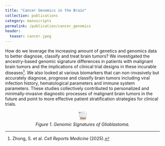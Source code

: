 ```yaml
---
title: "Cancer Genomics in the Brain"
collection: publications
category: manuscripts
permalink: /publication/cancer_genomics
header:
  teaser: cancer.jpeg
---
```


How do we leverage the increasing amount of genetics and genomics data to better diagnose, classify and treat brain tumors? We investigated the ancestry-based genomic signature differences in patients with malignant brain tumors and the implications of clinical trial designs in these incurable diseases[^1]. We also looked at various biomarkers that can non-invasively but accurately diagnose, prognose and classify brain tumors including viral infection history, hematological parameters and immune system parameters. These studies collectively contributed to personalized and minimally-invasive diagnostic processes of malignant brain tumors in the future and point to more effective patient stratification strategies for clinical trials.


<p align="center">
  <img src="/images/cancer.jpeg" alt="cancer" style="max-width: 64px; max-height: 32px;">
  <br>
  <em>Figure 1. Genomic Signatures of Glioblastoma.</em>
</p>

[^1]: Zhong, S. et al. *Cell Reports Medicine* (2025).
